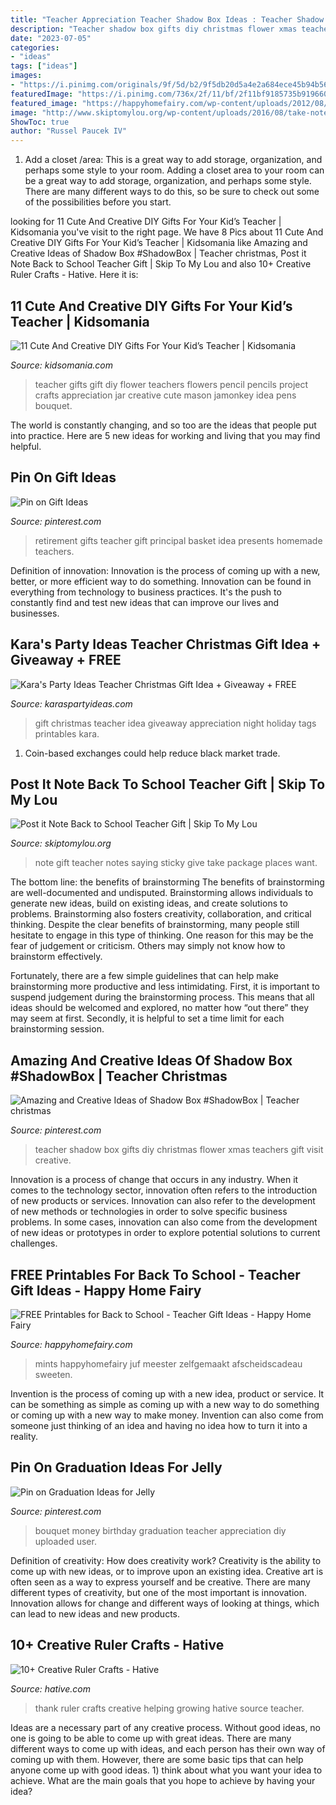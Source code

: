 ```yaml
---
title: "Teacher Appreciation Teacher Shadow Box Ideas : Teacher Shadow Box Gifts Diy Christmas Flower Xmas Teachers Gift Visit Creative"
description: "Teacher shadow box gifts diy christmas flower xmas teachers gift visit creative"
date: "2023-07-05"
categories:
- "ideas"
tags: ["ideas"]
images:
- "https://i.pinimg.com/originals/9f/5d/b2/9f5db20d5a4e2a684ece45b94b56b3cb.jpg"
featuredImage: "https://i.pinimg.com/736x/2f/11/bf/2f11bf9185735b9196601d5c0498f66f--teacher-retirement-retirement-gifts.jpg"
featured_image: "https://happyhomefairy.com/wp-content/uploads/2012/08/teacher-gift-61.jpg"
image: "http://www.skiptomylou.org/wp-content/uploads/2016/08/take-note-it-is-going-to-be-a-great-year-saying-gift-800x1069.jpg"
ShowToc: true
author: "Russel Paucek IV"
---
```



1. Add a closet /area: This is a great way to add storage, organization, and perhaps some style to your room.
Adding a closet area to your room can be a great way to add storage, organization, and perhaps some style. There are many different ways to do this, so be sure to check out some of the possibilities before you start.

	

		
looking for 11 Cute And Creative DIY Gifts For Your Kid’s Teacher | Kidsomania you've visit to the right page. We have 8 Pics about 11 Cute And Creative DIY Gifts For Your Kid’s Teacher | Kidsomania like Amazing and Creative Ideas of Shadow Box #ShadowBox | Teacher christmas, Post it Note Back to School Teacher Gift | Skip To My Lou and also 10+ Creative Ruler Crafts - Hative. Here it is:
		
    
## 11 Cute And Creative DIY Gifts For Your Kid’s Teacher | Kidsomania

<img loading=lazy src="http://www.kidsomania.com/photos/cute-and-creative-diy-gifts-for-your-kids-teacher2.jpg" onerror="this.onerror=null;this.src='https://tse3.mm.bing.net/th?id=OIP.j3DjrGzxkCm7eGiY4oCIXwHaLI&amp;pid=15.1';" alt="11 Cute And Creative DIY Gifts For Your Kid’s Teacher | Kidsomania">

_Source: kidsomania.com_

>teacher gifts gift diy flower teachers flowers pencil pencils project crafts appreciation jar creative cute mason jamonkey idea pens bouquet. 

	

The world is constantly changing, and so too are the ideas that people put into practice. Here are 5 new ideas for working and living that you may find helpful.

    
## Pin On Gift Ideas

<img loading=lazy src="https://i.pinimg.com/736x/2f/11/bf/2f11bf9185735b9196601d5c0498f66f--teacher-retirement-retirement-gifts.jpg" onerror="this.onerror=null;this.src='https://tse1.mm.bing.net/th?id=OIP._vOQIzRvR8ojDMX6lwV1wwHaJ6&amp;pid=15.1';" alt="Pin on Gift Ideas">

_Source: pinterest.com_

>retirement gifts teacher gift principal basket idea presents homemade teachers. 

	

Definition of innovation:
Innovation is the process of coming up with a new, better, or more efficient way to do something. Innovation can be found in everything from technology to business practices. It's the push to constantly find and test new ideas that can improve our lives and businesses.

    
## Kara&#039;s Party Ideas Teacher Christmas Gift Idea + Giveaway + FREE

<img loading=lazy src="http://karaspartyideas.com/wp-content/uploads/2016/11/Teacher-appreciation-Christmas-Holiday-gift-idea-Night-in-with-share-a-coke-by-Karas-Party-Ideas-6.jpg" onerror="this.onerror=null;this.src='https://tse4.mm.bing.net/th?id=OIP.7OY0M_WEZ9MKJ4MDRTQFZgHaLJ&amp;pid=15.1';" alt="Kara&#039;s Party Ideas Teacher Christmas Gift Idea + Giveaway + FREE">

_Source: karaspartyideas.com_

>gift christmas teacher idea giveaway appreciation night holiday tags printables kara. 

	

1. Coin-based exchanges could help reduce black market trade.

    
## Post It Note Back To School Teacher Gift | Skip To My Lou

<img loading=lazy src="http://www.skiptomylou.org/wp-content/uploads/2016/08/take-note-it-is-going-to-be-a-great-year-saying-gift-800x1069.jpg" onerror="this.onerror=null;this.src='https://tse4.mm.bing.net/th?id=OIP.-j7Zb2BeQCUR3E9EYmOUrQHaJ5&amp;pid=15.1';" alt="Post it Note Back to School Teacher Gift | Skip To My Lou">

_Source: skiptomylou.org_

>note gift teacher notes saying sticky give take package places want. 

	

The bottom line: the benefits of brainstorming
The benefits of brainstorming are well-documented and undisputed. Brainstorming allows individuals to generate new ideas, build on existing ideas, and create solutions to problems. Brainstorming also fosters creativity, collaboration, and critical thinking.
Despite the clear benefits of brainstorming, many people still hesitate to engage in this type of thinking. One reason for this may be the fear of judgement or criticism. Others may simply not know how to brainstorm effectively.

Fortunately, there are a few simple guidelines that can help make brainstorming more productive and less intimidating. First, it is important to suspend judgement during the brainstorming process. This means that all ideas should be welcomed and explored, no matter how “out there” they may seem at first. Secondly, it is helpful to set a time limit for each brainstorming session.

    
## Amazing And Creative Ideas Of Shadow Box #ShadowBox | Teacher Christmas

<img loading=lazy src="https://i.pinimg.com/736x/9a/ea/76/9aea762725721b2833a66034074a9d75.jpg" onerror="this.onerror=null;this.src='https://tse2.mm.bing.net/th?id=OIP.6zsQob4JOqptYEyIW7ayPAHaJ4&amp;pid=15.1';" alt="Amazing and Creative Ideas of Shadow Box #ShadowBox | Teacher christmas">

_Source: pinterest.com_

>teacher shadow box gifts diy christmas flower xmas teachers gift visit creative. 

	

Innovation is a process of change that occurs in any industry. When it comes to the technology sector, innovation often refers to the introduction of new products or services. Innovation can also refer to the development of new methods or technologies in order to solve specific business problems. In some cases, innovation can also come from the development of new ideas or prototypes in order to explore potential solutions to current challenges.

    
## FREE Printables For Back To School - Teacher Gift Ideas - Happy Home Fairy

<img loading=lazy src="https://happyhomefairy.com/wp-content/uploads/2012/08/teacher-gift-61.jpg" onerror="this.onerror=null;this.src='https://tse1.mm.bing.net/th?id=OIP.ItaTBQ69qX5qb6g0ystrywHaFJ&amp;pid=15.1';" alt="FREE Printables for Back to School - Teacher Gift Ideas - Happy Home Fairy">

_Source: happyhomefairy.com_

>mints happyhomefairy juf meester zelfgemaakt afscheidscadeau sweeten. 

	

Invention is the process of coming up with a new idea, product or service. It can be something as simple as coming up with a new way to do something or coming up with a new way to make money. Invention can also come from someone just thinking of an idea and having no idea how to turn it into a reality.

    
## Pin On Graduation Ideas For Jelly

<img loading=lazy src="https://i.pinimg.com/originals/9f/5d/b2/9f5db20d5a4e2a684ece45b94b56b3cb.jpg" onerror="this.onerror=null;this.src='https://tse3.mm.bing.net/th?id=OIP.uCDRCGufn6hbYhilcjnVigHaNK&amp;pid=15.1';" alt="Pin on Graduation Ideas for Jelly">

_Source: pinterest.com_

>bouquet money birthday graduation teacher appreciation diy uploaded user. 

	

Definition of creativity: How does creativity work?
Creativity is the ability to come up with new ideas, or to improve upon an existing idea. Creative art is often seen as a way to express yourself and be creative. There are many different types of creativity, but one of the most important is innovation. Innovation allows for change and different ways of looking at things, which can lead to new ideas and new products.

    
## 10+ Creative Ruler Crafts - Hative

<img loading=lazy src="https://hative.com/wp-content/uploads/2014/11/ruler-crafts/3-thank-you-for-helping-me-growing.jpg" onerror="this.onerror=null;this.src='https://tse3.mm.bing.net/th?id=OIP.7iB7KpekDrrpHw3-Ax2wWwHaLG&amp;pid=15.1';" alt="10+ Creative Ruler Crafts - Hative">

_Source: hative.com_

>thank ruler crafts creative helping growing hative source teacher. 

	

Ideas are a necessary part of any creative process. Without good ideas, no one is going to be able to come up with great ideas. There are many different ways to come up with ideas, and each person has their own way of coming up with them. However, there are some basic tips that can help anyone come up with good ideas. 1) think about what you want your idea to achieve. What are the main goals that you hope to achieve by having your idea?

